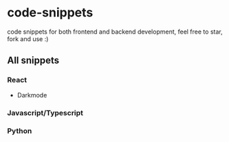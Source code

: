 # code-snippets
code snippets for both frontend and backend development, feel free to star, fork and use  :)

## All snippets
### React
  - Darkmode

### Javascript/Typescript
### Python
